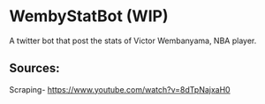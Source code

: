 # WembyStatBot (WIP)
A twitter bot that post the stats of Victor Wembanyama, NBA player.

## Sources:
Scraping- https://www.youtube.com/watch?v=8dTpNajxaH0
